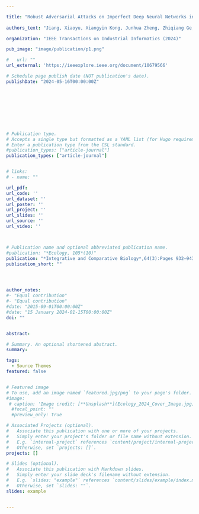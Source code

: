 ```yaml
---

title: "Robust Adversarial Attacks on Imperfect Deep Neural Networks in Fault Classification"
 
authors_text: "Jiang, Xiaoyu, Xiangyin Kong, Junhua Zheng, Zhiqiang Ge, Xinmin Zhang, and Zhihuan Song"

organization: "IEEE Transactions on Industrial Informatics (2024)"

pub_image: "image/publication/p1.png"

#   url: ""
url_external: 'https://ieeexplore.ieee.org/document/10679566'

# Schedule page publish date (NOT publication's date).
publishDate: "2024-05-16T00:00:00Z"









# Publication type.
# Accepts a single type but formatted as a YAML list (for Hugo requirements).
# Enter a publication type from the CSL standard.
#publication_types: ["article-journal"]
publication_types: ["article-journal"]


# links:
# - name: ""

url_pdf:
url_code: ''
url_dataset: ''
url_poster: ''
url_project: ''
url_slides: ''
url_source: ''
url_video: ''



# Publication name and optional abbreviated publication name.
#publication: "*Ecology, 105*(10)"
publication: "*Integrative and Comparative Biology*,64(3):Pages 932–943"
publication_short: ""




author_notes:
#- "Equal contribution"
#- "Equal contribution"
#date: "2015-09-01T00:00:00Z"
#date: "15 January 2024-01-15T00:00:00Z"
doi: ""


abstract: 

# Summary. An optional shortened abstract.
summary: 

tags:
  - Source Themes
featured: false


# Featured image
# To use, add an image named `featured.jpg/png` to your page's folder. 
#image:
 # caption: 'Image credit: [**Unsplash**](Ecology_2024_Cover_Image.jpg)'
  #focal_point: ""
  #preview_only: true

# Associated Projects (optional).
#   Associate this publication with one or more of your projects.
#   Simply enter your project's folder or file name without extension.
#   E.g. `internal-project` references `content/project/internal-project/index.md`.
#   Otherwise, set `projects: []`.
projects: []

# Slides (optional).
#   Associate this publication with Markdown slides.
#   Simply enter your slide deck's filename without extension.
#   E.g. `slides: "example"` references `content/slides/example/index.md`.
#   Otherwise, set `slides: ""`.
slides: example


---
```

